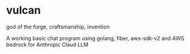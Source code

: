 # vulcan
god of the forge, craftsmanship, invention

A working basic chat program using golang, fiber, aws-sdk-v2 and AWS bedrock for Anthropic Claud LLM
